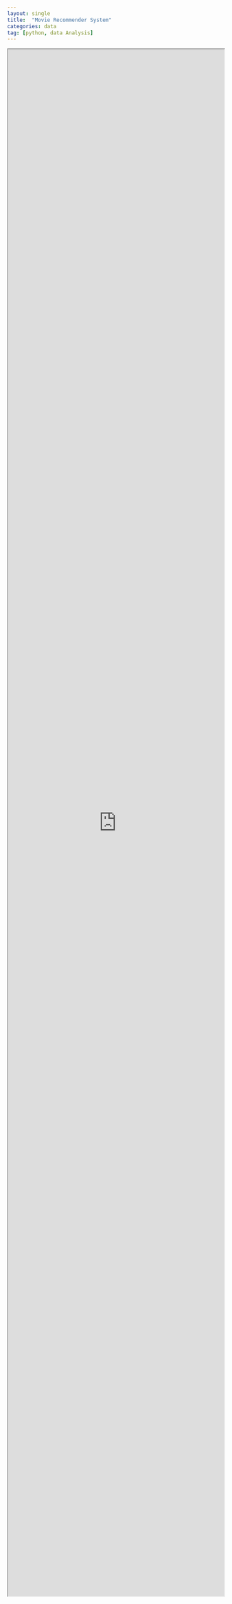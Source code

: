 ```yaml
---
layout: single
title:  "Movie Recommender System"
categories: data
tag: [python, data Analysis]
---
```


<iframe src = "https://nbviewer.org/github/MinJ-Kimm/MinJeeKim.github.io/blob/main/Movie%20Recommender%20System.ipynb"
        width="100%" height="3600" scrolling="yes" frameboard="0">
